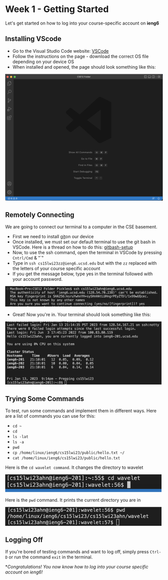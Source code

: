 # Week 1 - Getting Started 

Let's get started on how to log into your course-specific account on **ieng6**

## Installing VScode

* Go to the Visual Studio Code website: [VSCode](https://code.visualstudio.com/)
* Follow the instructions on the page - download the correct OS file depending on your device OS
* When installed and opened, the page should look something like this: 

<img src = "images/vscode.png" width = "700">

## Remotely Connecting 

We are going to connect our terminal to a computer in the CSE basement. 

* First we need to install [git](https://git-scm.com/downloads)on our device
* Once installed, we must set our default terminal to use the git bash in VSCode. Here is a thread on how to do this: 
[gitbash-setup](https://stackoverflow.com/questions/42606837/how-do-i-use-bash-on-windows-from-the-visual-studio-code-integrated-terminal/50527994#50527994) 
* Now, to use the ssh command, open the terminal in VSCode by pressing `Cntrl/Cmd` & "`"
* Type in `ssh cs15lwi23zz@ieng6.ucsd.edu` but with the `zz` replaced with the letters of your course specific account 
* If you get the message below, type yes in the terminal followed with your account password. 

<img src = "images/yes_no.png" width = "500" > 

* Great! Now you're in. Your terminal should look something like this: 

<img src = "images/successful_login.png" width = "500"> 

## Trying Some Commands

To test, run some commands and implement them in different ways. Here are a list of commands you can use for this: 

* `cd ~`
* `cd`
* `ls -lat`
* `ls -a`
* `pwd`
* `cp /home/linux/ieng6/cs15lwi23/public/hello.txt ~/`
* `cat /home/linux/ieng6/cs15lwi23/public/hello.txt`

Here is the `cd wavelet command`. It changes the directory to wavelet

<img src = "images/cdwavelet.png" width = "500"> 

Here is the `pwd` command. It prints the current directory you are in 

<img src = "images/pwdcommand.png" width = "500"> 

## Logging Off

If you're bored of testing commands and want to log off, simply press `Ctrl-D` or run the command `exit` in the terminal. 

**Congratulations! You now know how to log into your course specific account on *ieng6*!*

